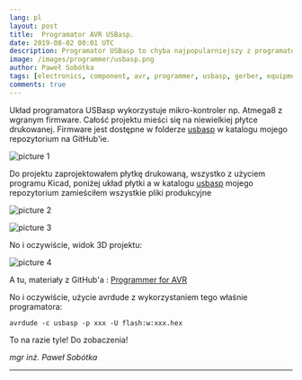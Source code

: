 ```yaml
---
lang: pl
layout: post
title:  Programator AVR USBasp.
date: 2019-08-02 00:01 UTC 
description: Programator USBasp to chyba najpopularniejszy z programatorów dla układów AVR. Wykorzystuje złącza USB jako port do komunikacji z komputerem i złącze ISP jako złącze programowania. Jest to w całości projekt OpenSource.
image: /images/programmer/usbasp.png
author: Paweł Sobótka
tags: [electronics, component, avr, programmer, usbasp, gerber, equipment]
comments: true
---
```


Układ programatora USBasp wykorzystuje mikro-kontroler np. Atmega8 z wgranym firmware. Całość projektu mieści się na niewielkiej płytce drukowanej. Firmware jest dostępne w folderze [usbasp](https://github.com/majsterklepka/avr-programmers/tree/master/usbasp "majsterklepka/avr-propgrammers") w katalogu mojego repozytorium na GitHub'ie.

![picture 1]({{site.url}}{{site.baseurl}}/images/programmer/usbasp-schematic.png "Programator 'USBasp' schemat")

Do projektu zaprojektowałem płytkę drukowaną, wszystko z użyciem programu Kicad, poniżej układ płytki a w katalogu [usbasp](https://github.com/majsterklepka/avr-programmers/tree/master/usbasp "majsterklepka/avr-propgrammers") mojego repozytorium zamieściłem wszystkie pliki produkcyjne

![picture 2]({{site.url}}{{site.baseurl}}/images/programmer/usbasp-board-f.png "Programator 'USBasp' PCB")

![picture 3]({{site.url}}{{site.baseurl}}/images/programmer/usbasp-board-b.png "Programator 'USBasp' PCB")

No i oczywiście, widok 3D projektu:

![picture 4]({{site.url}}{{site.baseurl}}/images/programmer/usbasp-3d-view.png "Programator 'USBasp' PCB 3d view")


A tu, materiały z GitHub'a : [Programmer for AVR](https://github.com/majsterklepka/avr-programmers.git "MajsterKlepka GitHub Account")

No i oczywiście, użycie avrdude z wykorzystaniem tego właśnie programatora:
```
avrdude -c usbasp -p xxx -U flash:w:xxx.hex
```

To na razie tyle! Do zobaczenia!

_mgr inż. Paweł Sobótka_
- - - 
